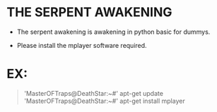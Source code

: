 # THE SERPENT AWAKENING

* The serpent awakening is awakening in python basic for dummys.

* Please install the mplayer software required.

# EX:
> 'MasterOFTraps@DeathStar:~#' apt-get update<br/>
> 'MasterOFTraps@DeathStar:~#' apt-get install mplayer<br/>
